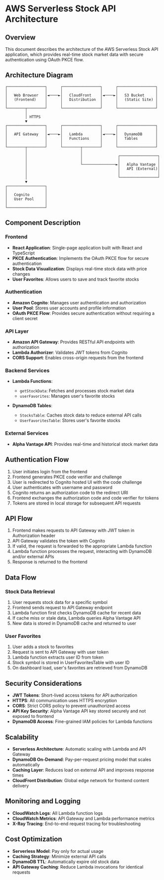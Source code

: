 # AWS Serverless Stock API Architecture

## Overview

This document describes the architecture of the AWS Serverless Stock API application, which provides real-time stock market data with secure authentication using OAuth PKCE flow.

## Architecture Diagram

```
┌─────────────────┐      ┌─────────────────┐      ┌─────────────────┐
│                 │      │                 │      │                 │
│   Web Browser   │◄────►│   CloudFront    │◄────►│   S3 Bucket     │
│   (Frontend)    │      │   Distribution  │      │   (Static Site) │
│                 │      │                 │      │                 │
└────────┬────────┘      └─────────────────┘      └─────────────────┘
         │
         │ HTTPS
         ▼
┌─────────────────┐      ┌─────────────────┐      ┌─────────────────┐
│                 │      │                 │      │                 │
│   API Gateway   │◄────►│   Lambda        │◄────►│   DynamoDB      │
│                 │      │   Functions     │      │   Tables        │
│                 │      │                 │      │                 │
└────────┬────────┘      └────────┬────────┘      └─────────────────┘
         │                        │
         │                        │                ┌─────────────────┐
         │                        │                │                 │
         │                        └───────────────►│   Alpha Vantage │
         │                                         │   API (External)│
         │                                         │                 │
         │                                         └─────────────────┘
         ▼
┌─────────────────┐
│                 │
│   Cognito       │
│   User Pool     │
│                 │
└─────────────────┘
```

## Component Description

### Frontend

- **React Application**: Single-page application built with React and TypeScript
- **PKCE Authentication**: Implements the OAuth PKCE flow for secure authentication
- **Stock Data Visualization**: Displays real-time stock data with price changes
- **User Favorites**: Allows users to save and track favorite stocks

### Authentication

- **Amazon Cognito**: Manages user authentication and authorization
- **User Pool**: Stores user accounts and profile information
- **OAuth PKCE Flow**: Provides secure authentication without requiring a client secret

### API Layer

- **Amazon API Gateway**: Provides RESTful API endpoints with authorization
- **Lambda Authorizer**: Validates JWT tokens from Cognito
- **CORS Support**: Enables cross-origin requests from the frontend

### Backend Services

- **Lambda Functions**:
  - `getStockData`: Fetches and processes stock market data
  - `userFavorites`: Manages user's favorite stocks

- **DynamoDB Tables**:
  - `StocksTable`: Caches stock data to reduce external API calls
  - `UserFavoritesTable`: Stores user's favorite stocks

### External Services

- **Alpha Vantage API**: Provides real-time and historical stock market data

## Authentication Flow

1. User initiates login from the frontend
2. Frontend generates PKCE code verifier and challenge
3. User is redirected to Cognito hosted UI with the code challenge
4. User authenticates with username and password
5. Cognito returns an authorization code to the redirect URI
6. Frontend exchanges the authorization code and code verifier for tokens
7. Tokens are stored in local storage for subsequent API requests

## API Flow

1. Frontend makes requests to API Gateway with JWT token in Authorization header
2. API Gateway validates the token with Cognito
3. If valid, the request is forwarded to the appropriate Lambda function
4. Lambda function processes the request, interacting with DynamoDB and/or external APIs
5. Response is returned to the frontend

## Data Flow

### Stock Data Retrieval

1. User requests stock data for a specific symbol
2. Frontend sends request to API Gateway endpoint
3. Lambda function first checks DynamoDB cache for recent data
4. If cache miss or stale data, Lambda queries Alpha Vantage API
5. New data is stored in DynamoDB cache and returned to user

### User Favorites

1. User adds a stock to favorites
2. Request is sent to API Gateway with user token
3. Lambda function extracts user ID from token
4. Stock symbol is stored in UserFavoritesTable with user ID
5. On dashboard load, user's favorites are retrieved from DynamoDB

## Security Considerations

- **JWT Tokens**: Short-lived access tokens for API authorization
- **HTTPS**: All communication uses HTTPS encryption
- **CORS**: Strict CORS policy to prevent unauthorized access
- **API Key Security**: Alpha Vantage API key stored securely and not exposed to frontend
- **DynamoDB Access**: Fine-grained IAM policies for Lambda functions

## Scalability

- **Serverless Architecture**: Automatic scaling with Lambda and API Gateway
- **DynamoDB On-Demand**: Pay-per-request pricing model that scales automatically
- **Caching Layer**: Reduces load on external API and improves response times
- **CloudFront Distribution**: Global edge network for frontend content delivery

## Monitoring and Logging

- **CloudWatch Logs**: All Lambda function logs
- **CloudWatch Metrics**: API Gateway and Lambda performance metrics
- **X-Ray Tracing**: End-to-end request tracing for troubleshooting

## Cost Optimization

- **Serverless Model**: Pay only for actual usage
- **Caching Strategy**: Minimize external API calls
- **DynamoDB TTL**: Automatically expire old stock data
- **API Gateway Caching**: Reduce Lambda invocations for identical requests
